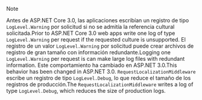 > [!NOTE]
> <span data-ttu-id="63b12-101">Antes de ASP.NET Core 3.0, las aplicaciones escribían un registro de tipo `LogLevel.Warning` por solicitud si no se admitía la referencia cultural solicitada.</span><span class="sxs-lookup"><span data-stu-id="63b12-101">Prior to ASP.NET Core 3.0 web apps write one log of type `LogLevel.Warning` per request if the requested culture is unsupported.</span></span> <span data-ttu-id="63b12-102">El registro de un valor `LogLevel.Warning` por solicitud puede crear archivos de registro de gran tamaño con información redundante.</span><span class="sxs-lookup"><span data-stu-id="63b12-102">Logging one `LogLevel.Warning` per request is can make large log files with redundant information.</span></span> <span data-ttu-id="63b12-103">Este comportamiento ha cambiado en ASP.NET 3.0.</span><span class="sxs-lookup"><span data-stu-id="63b12-103">This behavior has been changed in ASP.NET 3.0.</span></span> <span data-ttu-id="63b12-104">`RequestLocalizationMiddleware` escribe un registro de tipo `LogLevel.Debug`, lo que reduce el tamaño de los registros de producción.</span><span class="sxs-lookup"><span data-stu-id="63b12-104">The `RequestLocalizationMiddleware` writes a log of type `LogLevel.Debug`, which reduces the size of production logs.</span></span>